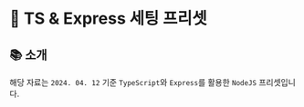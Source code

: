 # 🚀 TS & Express 세팅 프리셋

## 📚 소개

해당 자료는 `2024. 04. 12` 기준 `TypeScript`와 `Express`를 활용한 `NodeJS` 프리셋입니다.
